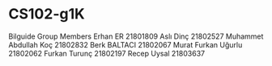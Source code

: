 # CS102-g1K
Bilguide
Group Members
Erhan ER                21801809
Aslı Dinç               21802527
Muhammet Abdullah Koç   21802832
Berk BALTACI            21802067
Murat Furkan Uğurlu     21802062
Furkan Turunç           21802197
Recep Uysal             21803637
